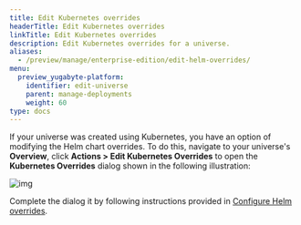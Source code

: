 ```yaml
---
title: Edit Kubernetes overrides
headerTitle: Edit Kubernetes overrides
linkTitle: Edit Kubernetes overrides
description: Edit Kubernetes overrides for a universe.
aliases:
  - /preview/manage/enterprise-edition/edit-helm-overrides/
menu:
  preview_yugabyte-platform:
    identifier: edit-universe
    parent: manage-deployments
    weight: 60
type: docs
---
```


If your universe was created using Kubernetes, you have an option of modifying the Helm chart overrides. To do this, navigate to your universe's **Overview**, click **Actions > Edit Kubernetes Overrides** to open the **Kubernetes Overrides** dialog shown in the following illustration:

![img](/images/yb-platform/kubernetes-config66.png)

Complete the dialog it by following instructions provided in [Configure Helm overrides](../../create-deployments/create-universe-multi-zone-kubernetes#configure-helm-overrides).